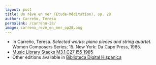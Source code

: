 ```yaml
---
layout: post
title: Un rêve en mer (Étude-Méditation), op. 28
author: Carreño, Teresa
permalink: /carreno-28/
image: carreno_reve_en_mer_op28.png
---
```


- In Carreño, Teresa. *Selected works: piano pieces and string quartet.* Women Composers Series; 15. New York: Da Capo Press, 1985.
- <a href="https://tufts-primo.hosted.exlibrisgroup.com/permalink/f/bnf7qa/01TUN_ALMA21106777390003851" target="_blank">Music Library Stacks M3.1.C27 I55 1985</a>
- Other editions available in <a href="http://bdh-rd.bne.es/viewer.vm?id=0000118786&page=1" target="_blank">Biblioteca Digital Hispánica</a>


